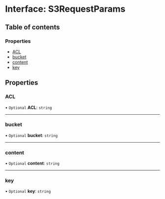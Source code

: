 # Interface: S3RequestParams

## Table of contents

### Properties

- [ACL](S3RequestParams.md#acl)
- [bucket](S3RequestParams.md#bucket)
- [content](S3RequestParams.md#content)
- [key](S3RequestParams.md#key)

## Properties

### ACL

• `Optional` **ACL**: `string`

___

### bucket

• `Optional` **bucket**: `string`

___

### content

• `Optional` **content**: `string`

___

### key

• `Optional` **key**: `string`
